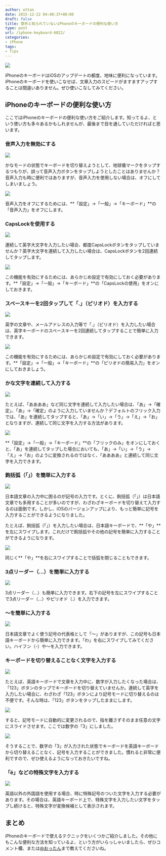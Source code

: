 ```yaml
---
author: ottan
date: 2015-12-22 04:40:37+00:00
draft: false
title: 意外と知られていないiPhoneのキーボードの便利な使い方
type: post
url: /iphone-keyboard-6822/
categories:
- iPhone
tags:
- Tips
---
```


![](/uploads/2015/12/151222-5678cae4b7330-1.jpg)






iPhoneのキーボードはiOSのアップデートの都度、地味に便利になっています。iPhoneのキーボードを使いこなせば、文章入力のスピードがますますアップすることは間違いありません。ぜひ使いこなしてみてください。





## iPhoneのキーボードの便利な使い方





ここではiPhoneのキーボードの便利な使い方をご紹介します。知ってるよ、という使い方も多々あるかもしれませんが、最後まで目を通していただければと思います。





### 音声入力を無効にする





![](/uploads/2015/12/151222-5678cae585a44-1.png)






かなモードの状態でキーボードを切り替えようとして、地球儀マークをタップするつもりが、誤って音声入力ボタンをタップしようとしたことはありませんか？音声入力も時に便利ではありますが、音声入力を使用しない場合は、オフにしてしまいましょう。





![](/uploads/2015/12/151222-5678cae68f691-1.png)






音声入力をオフにするためには、**「設定」→「一般」→「キーボード」**の「音声入力」をオフにします。





### CapsLockを使用する





![](/uploads/2015/12/151222-5678cae79351c-1.png)






連続して英字大文字を入力したい場合、都度CapsLockボタンをタップしていませんか？英字大文字を連続して入力したい場合は、CapsLockボタンを2回連続してタップします。





![](/uploads/2015/12/151222-5678cae88cf97-1.png)






この機能を有効にするためには、あらかじめ設定で有効にしておく必要があります。**「設定」→「一般」→「キーボード」**の「CapsLockの使用」をオンにしておきます。





### スペースキーを2回タップして「.」（ピリオド）を入力する





![](/uploads/2015/12/151222-5678cae9acb7a-1.png)






英字の文章や、メールアドレスの入力等で「.」（ピリオド）を入力したい場合は、英字キーボードのスペースキーを2回連続してタップすることで簡単に入力できます。





![](/uploads/2015/12/151222-5678caea977b0-1.png)






この機能を有効にするためには、あらかじめ設定で有効にしておく必要があります。**「設定」→「一般」→「キーボード」**の「ピリオドの簡易入力」をオンにしておきましょう。





### かな文字を連続して入力する





![](/uploads/2015/12/151222-5678caebb0a0e.png)






たとえば、「ああああ」など同じ文字を連続して入力したい場合は、「あ」→「確定」、「あ」→「確定」のように入力していませんか？デフォルトのフリック入力では、「あ」を連続してタップすると、「あ」→「い」→「う」→「え」→「お」となりますが、連続して同じ文字を入力する方法があります。





![](/uploads/2015/12/151222-5678caec86e27.png)






**「設定」→「一般」→「キーボード」**の「フリックのみ」をオンにしておくと、「あ」を連続してタップした場合においても、「あ」→「い」→「う」→「え」→「お」のように変換されるのではなく、「ああああ」と連続して同じ文字を入力できます。





### 鉤括弧（「」）を簡単に入力する





![](/uploads/2015/12/151222-5678caed8c809.png)






日本語文章の入力中に困るのが記号の入力です。とくに、鉤括弧（「」）は日本語文章でも多用することが多いのですが、わざわざキーボードを切り替えて入力するのは面倒です。しかし、iOSのバージョンアップにより、もっと簡単に記号を入力することができるようになりました。





たとえば、鉤括弧（「」）を入力したい場合は、日本語キーボードで、**「や」**を左にスワイプします。これだけで鉤括弧やその他の記号を簡単に入力することができるようになります。





![](/uploads/2015/12/151222-5678caee881c1-1.png)






同じく**「や」**を右にスワイプすることで括弧を閉じることもできます。





### 3点リーダー（…）を簡単に入力する





![](/uploads/2015/12/151222-5678caef86e49-1.png)






3点リーダー（…）も簡単に入力できます。右下の記号を左にスワイプすることで3点リーダー（…）やピリオド（.）を入力できます。





### 〜を簡単に入力する





![](/uploads/2015/12/151222-5678caf07ddce-1.png)






日本語文章でよく使う記号の代表格として「〜」がありますが、この記号も日本語キーボードから簡単に入力できます。「わ」を右にスワイプしてみてください。ハイフン（-）や〜を入力できます。





### キーボードを切り替えることなく文字を入力する





![](/uploads/2015/12/151222-5678d443b943e-1.png)






たとえば、英語キーボードで文章を入力中に、数字が入力したくなった場合は、「123」ボタンのタップでキーボードを切り替えていませんか。連続して英字を入力したい場合に、わざわざ「123」ボタンにより記号モードに切り替えるのは不便です。そんな時は、「123」ボタンをタップしたままにします。





![](/uploads/2015/12/151222-5678d444afbf2-1.png)






すると、記号モードに自動的に変更されるので、指を離さずそのまま任意の文字にスライドさせます。ここでは数字の「3」にしました。





![](/uploads/2015/12/151222-5678caf392612-1.png)






そうすることで、数字の「3」が入力された状態でキーボードを英語キーボードから切り替えることなく、記号を入力することができました。慣れると非常に便利ですので、ぜひ使えるようになっておきたいですね。





### 「ë」などの特殊文字を入力する





![](/uploads/2015/12/151222-5678caf48cc44-1.png)






英語以外の外国語を使用する場合、時に特殊記号のついた文字を入力する必要があります。その場合は、英語キーボード上で、特殊文字を入力したい文字をタップし続けると、特殊文字が変換候補として表示されます。





## まとめ





iPhoneのキーボードで使えるテクニックをいくつかご紹介しました。その他にもこんな便利な方法を知っているよ、という方がいらっしゃいましたら、ぜひコメント欄、または[@おったん](https://twitter.com/ottanxyz)まで教えてくださいね。
